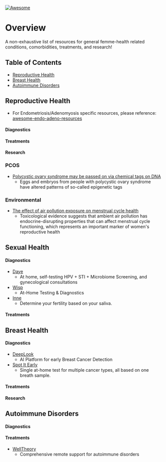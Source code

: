 [![Awesome](https://awesome.re/badge.svg)](https://awesome.re)
# Overview

A non-exhaustive list of resources for general femme-health related conditions, comorbidities, treatments, and research! 

## Table of Contents

- [Reproductive Health](#reproductive-health)
- [Breast Health](#breast-health)
- [Autoimmune Disorders](#autoimmune-disorders)

## Reproductive Health
* For Endometriosis/Adenomyosis specific resources, please reference: [awesome-endo-adeno-resources](https://github.com/bloo-berries/awesome-endo-adeno-resources?tab=readme-ov-file#diagnosis)

#### Diagnostics

#### Treatments

#### Research
### PCOS
- [Polycystic ovary syndrome may be passed on via chemical tags on DNA](https://www.newscientist.com/article/2486325-polycystic-ovary-syndrome-may-be-passed-on-via-chemical-tags-on-dna/)
  - Eggs and embryos from people with polycystic ovary syndrome have altered patterns of so-called epigenetic tags
### Environmental
- [The effect of air pollution exposure on menstrual cycle health](https://www.thelancet.com/journals/lanplh/article/PIIS2542-5196(25)00080-4/fulltext)
  - Toxicological evidence suggests that ambient air pollution has endocrine-disrupting properties that can affect menstrual cycle functioning, which represents an important marker of women's reproductive health

## Sexual Health

#### Diagnostics

- [Daye](https://www.yourdaye.com/)
  - At home, self-testing HPV + STI + Microbiome Screening, and gynecological consultations
- [Wisp](https://hellowisp.com/at-home-testing-kits)
  - At-Home Testing & Diagnostics
- [Inne](http://www.inne.io/)
  - Determine your fertility based on your saliva.

#### Treatments

## Breast Health

#### Diagnostics

- [DeepLook](https://www.deeplookmedical.com/)
  - AI Platform for early Breast Cancer Detection
- [Spot It Early](https://www.spotitearly.com/)
  - Single at-home test for multiple cancer types, all based on one breath sample.

#### Treatments

#### Research

## Autoimmune Disorders

#### Diagnostics

#### Treatments

- [WellTheory](https://www.welltheory.com/)
  - Comprehensive remote support for autoimmune disorders

